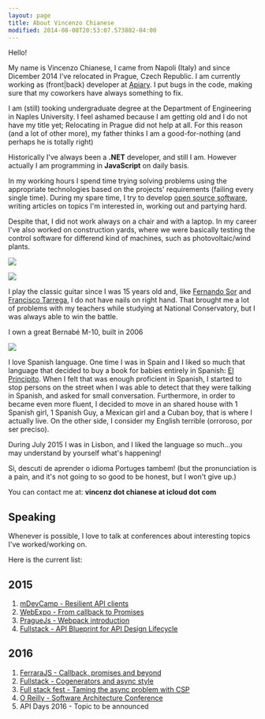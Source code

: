 ```yaml
---
layout: page
title: About Vincenzo Chianese
modified: 2014-08-08T20:53:07.573882-04:00
---
```


Hello!

My name is Vincenzo Chianese, I came from Napoli (Italy) and since Dicember 2014 I've relocated in Prague, Czech Republic.
I am currently working as (front|back) developer at [Apiary](http://apiary.io). I put bugs in the code, making sure that my coworkers have always something to fix.

I am (still) tooking undergraduate degree at the Department of Engineering in Naples University. I feel ashamed because I am getting old and I do not have my title yet; Relocating in Prague did not help at all. For this reason (and a lot of other more), my father thinks I am a good-for-nothing (and perhaps he is totally right)

Historically I've always been a **.NET** developer, and still I am. However actually I am programming in **JavaScript** on daily basis.

In my working hours I spend time trying solving problems using the appropriate technologies based on the projects' requirements (failing every single time). During my spare time, I try to develop [open source software](https://github.com/XVincentX), writing articles on topics I'm interested in, working out and partying hard.

Despite that, I did not work always on a chair and with a laptop. In my career I've also worked on construction yards, where we were basically testing the control software for differend kind of machines, such as photovoltaic/wind plants.

![](http://i.imgur.com/VrgtcKE.jpg)

![](http://i.imgur.com/BmGT3uE.jpg)

I play the classic guitar since I was 15 years old and, like [Fernando Sor](https://en.wikipedia.org/wiki/Fernando_Sor) and [Francisco Tarrega](https://en.wikipedia.org/wiki/Francisco_T%C3%A1rrega), I do not have nails on right hand. That brought me a lot of problems with my teachers while studying at National Conservatory, but I was always able to win the battle.

I own a great Bernabé M-10, built in 2006

![](http://i.imgur.com/JAyjOTu.jpg)

I love Spanish language. One time I was in Spain and I liked so much that language that decided to buy a book for babies entirely in Spanish: [El Principito](https://es.wikipedia.org/wiki/El_principito). When I felt that was enough proficient in Spanish, I started to stop persons on the street when I was able to detect that they were talking in Spanish, and asked for small conversation. Furthermore, in order to became even more fluent, I decided to move in an shared house with 1 Spanish girl, 1 Spanish Guy, a Mexican girl and a Cuban boy, that is where I actually live. On the other side, I consider my English terrible (orroroso, por ser preciso).

During July 2015 I was in Lisbon, and I liked the language so much...you may understand by yourself what's happening!

Si, descuti de aprender o idioma Portuges tambem! (but the pronunciation is a pain, and it's not going to so good to be honest, but I won't give up.)

You can contact me at: **vincenz dot chianese at icloud dot com**

## Speaking

Whenever is possible, I love to talk at conferences about interesting topics I've worked/working on.

Here is the current list:

## 2015
1. [mDevCamp - Resilient API clients](http://slideslive.com/38894088/building-resilient-api-client)
2. [WebExpo - From callback to Promises](http://slideslive.com/38894521/from-callbacks-to-promises)
3. [PragueJs - Webpack introduction](https://twitter.com/Jsconfcz/status/647106973679374336)
4. [Fullstack - API Blueprint for API Design Lifecycle](https://skillsmatter.com/skillscasts/6774-api-blueprint-for-api-design-lifecycle)

## 2016
1. [FerraraJS - Callback, promises and beyond](https://twitter.com/universaljsday/status/721279119925907456)
2. [Fullstack - Cogenerators and async style](https://skillsmatter.com/skillscasts/7904-from-callback-to-promises-and-beyond)
3. [Full stack fest - Taming the async problem with CSP](https://www.youtube.com/watch?v=r7yWWxdP_nc)
4. [O Reilly - Software Architecture Conference](http://conferences.oreilly.com/software-architecture/engineering-business-eu/public/schedule/detail/52634)
5. API Days 2016 - Topic to be announced
